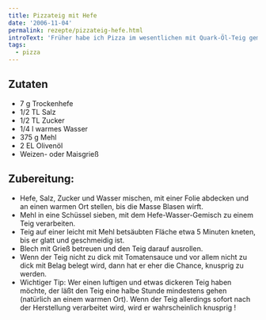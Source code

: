 ```yaml
---
title: Pizzateig mit Hefe
date: '2006-11-04'
permalink: rezepte/pizzateig-hefe.html
introText: 'Früher habe ich Pizza im wesentlichen mit Quark-Öl-Teig gemacht. Aber nicht mehr, seitdem ich diesen Teig kenne.'
tags:
  - pizza
---
```

<aside class="recipe__ingredients">

## Zutaten

- 7 g Trockenhefe
- 1/2 TL Salz
- 1/2 TL Zucker
- 1/4 l warmes Wasser
- 375 g Mehl
- 2 EL Olivenöl
- Weizen- oder Maisgrieß

</aside>

<div class="recipe__content">

## Zubereitung:

- Hefe, Salz, Zucker und Wasser mischen, mit einer Folie abdecken und an einen warmen Ort stellen, bis die Masse Blasen wirft.
- Mehl in eine Schüssel sieben, mit dem Hefe-Wasser-Gemisch zu einem Teig verarbeiten.
- Teig auf einer leicht mit Mehl betsäubten Fläche etwa 5 Minuten kneten, bis er glatt und geschmeidig ist.
- Blech mit Grieß betreuen und den Teig darauf ausrollen.
- Wenn der Teig nicht zu dick mit Tomatensauce und vor allem nicht zu dick mit Belag belegt wird, dann hat er eher die Chance, knusprig zu werden.
- Wichtiger Tip: Wer einen luftigen und etwas dickeren Teig haben möchte, der läßt den Teig eine halbe Stunde mindestens gehen (natürlich an einem warmen Ort). Wenn der Teig allerdings sofort nach der Herstellung verarbeitet wird, wird er wahrscheinlich knusprig !

</div>

